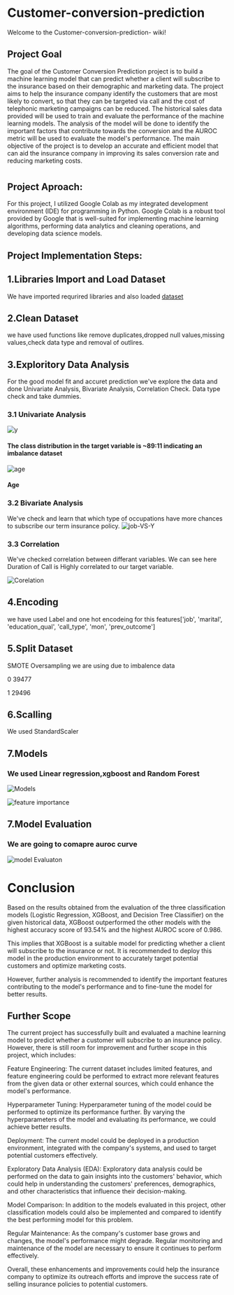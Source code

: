 # Customer-conversion-prediction

Welcome to the Customer-conversion-prediction- wiki!
## Project Goal
The goal of the Customer Conversion Prediction project is to build a machine learning model that can predict whether a client will subscribe to the insurance based on their demographic and marketing data. The project aims to help the insurance company identify the customers that are most likely to convert, so that they can be targeted via call and the cost of telephonic marketing campaigns can be reduced. The historical sales data provided will be used to train and evaluate the performance of the machine learning models. The analysis of the model will be done to identify the important factors that contribute towards the conversion and the AUROC metric will be used to evaluate the model's performance. The main objective of the project is to develop an accurate and efficient model that can aid the insurance company in improving its sales conversion rate and reducing marketing costs.

#

## Project Aproach:
For this project, I utilized Google Colab as my integrated development environment (IDE) for programming in Python. Google Colab is a robust tool provided by Google that is well-suited for implementing machine learning algorithms, performing data analytics and cleaning operations, and developing data science models.

## Project Implementation Steps:

## 1.Libraries Import and Load Dataset
We have imported requrired libraries and also loaded [dataset](https://github.com/Shubh4545/Customer-conversion-prediction/blob/53c1bda14fe9d7de665f6d17ec3976c9d6e4fa31/dataset.csv)

## 2.Clean Dataset
we have used functions like remove duplicates,dropped null values,missing values,check data type and removal of outlires.

## 3.Exploritory Data Analysis
For the good model fit and accuret prediction we've explore the data and done Univariate Analysis, Bivariate Analysis, Correlation Check. Data type check and take dummies.

### 3.1 Univariate Analysis
![y](https://github.com/Shubh4545/Customer-conversion-prediction/blob/eacbe608c8ec7e3a3a12abe3dedf50b2ec96642e/Resources/DependentFeature.png)
#### The class distribution in the target variable is ~89:11 indicating an imbalance dataset

![age](https://github.com/Shubh4545/Customer-conversion-prediction/blob/15ec09e1efda7cb94f556fc9fa0b68817a1ea4bc/Resources/Age_Univariate.png)
#### Age 

### 3.2 Bivariate Analysis

We've check and learn that which type of occupations have more chances to subscribe our term insurance policy.
![job-VS-Y](https://github.com/Shubh4545/Customer-conversion-prediction/blob/15ec09e1efda7cb94f556fc9fa0b68817a1ea4bc/Resources/job%20vs%20Purchased.png)

### 3.3 Correlation 
We've checked correlation between differant variables. We can see here Duration of Call is Highly correlated to our target variable.

![Corelation](https://github.com/Shubh4545/Customer-conversion-prediction/blob/15ec09e1efda7cb94f556fc9fa0b68817a1ea4bc/Resources/corr.png)

## 4.Encoding
we have used Label and one hot encodeing for this features['job', 'marital', 'education_qual', 'call_type', 'mon', 'prev_outcome']

## 5.Split Dataset
SMOTE Oversampling we are using due to imbalence data

0    39477

1    29496

## 6.Scalling
We used StandardScaler

## 7.Models
### We used Linear regression,xgboost and Random Forest 
 ![Models](https://github.com/Shubh4545/Customer-conversion-prediction/blob/15ec09e1efda7cb94f556fc9fa0b68817a1ea4bc/Resources/RESUL%20TABLE.png)

 ![feature importance](https://github.com/Shubh4545/Customer-conversion-prediction/blob/2eb11e9a622e9ab8c6e0bd4e4511d26f04472c4b/Resources/feature%20importnace.png)

## 7.Model Evaluation
### We are going to comapre auroc curve 
![model Evaluaton](https://github.com/Shubh4545/Customer-conversion-prediction/blob/269361de6c388e3960ddb08f55e79542d93ad7c0/Resources/auroc%20curve.png)

# Conclusion
Based on the results obtained from the evaluation of the three classification models (Logistic Regression, XGBoost, and Decision Tree Classifier) on the given historical data, XGBoost outperformed the other models with the highest accuracy score of 93.54% and the highest AUROC score of 0.986.

This implies that XGBoost is a suitable model for predicting whether a client will subscribe to the insurance or not. It is recommended to deploy this model in the production environment to accurately target potential customers and optimize marketing costs.

However, further analysis is recommended to identify the important features contributing to the model's performance and to fine-tune the model for better results.


## Further Scope
The current project has successfully built and evaluated a machine learning model to predict whether a customer will subscribe to an insurance policy. However, there is still room for improvement and further scope in this project, which includes:

Feature Engineering: The current dataset includes limited features, and feature engineering could be performed to extract more relevant features from the given data or other external sources, which could enhance the model's performance.

Hyperparameter Tuning: Hyperparameter tuning of the model could be performed to optimize its performance further. By varying the hyperparameters of the model and evaluating its performance, we could achieve better results.

Deployment: The current model could be deployed in a production environment, integrated with the company's systems, and used to target potential customers effectively.

Exploratory Data Analysis (EDA): Exploratory data analysis could be performed on the data to gain insights into the customers' behavior, which could help in understanding the customers' preferences, demographics, and other characteristics that influence their decision-making.

Model Comparison: In addition to the models evaluated in this project, other classification models could also be implemented and compared to identify the best performing model for this problem.

Regular Maintenance: As the company's customer base grows and changes, the model's performance might degrade. Regular monitoring and maintenance of the model are necessary to ensure it continues to perform effectively.

Overall, these enhancements and improvements could help the insurance company to optimize its outreach efforts and improve the success rate of selling insurance policies to potential customers.
